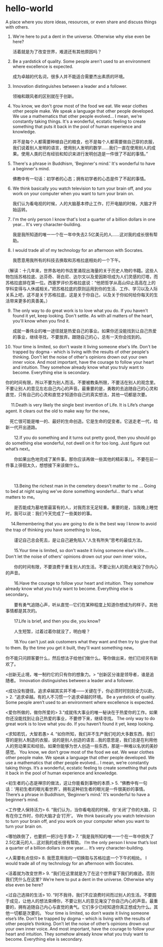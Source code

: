 # hello-world
A place where you store ideas, resources, or even share and discuss things with others.

1. We're here to put a dent in the universe. Otherwise why else even be here?

   活着就是为了改变世界，难道还有其他原因吗？

2. Be a yardstick of quality. Some people aren't used to an environment where excellence is expected.

   成为卓越的代名词，很多人并不能适合需要杰出素质的环境。

3. Innovation distinguishes between a leader and a follower.

   领袖和跟风者的区别就在于创新。

4. You know, we don't grow most of the food we eat. We wear clothes other people make. We speak a language that other people developed. We use a mathematics that other people evolved... I mean, we're constantly taking things. It's a wonderful, ecstatic feeling to create something that puts it back in the pool of human experience and knowledge.

   并不是每个人都需要种植自己的粮食，也不是每个人都需要做自己穿的衣服，我们说着别人发明的语言，使用别人发明的数学……我们一直在使用别人的成果。使用人类的已有经验和知识来进行发明创造是一件很了不起的事情。”

5. There's a phrase in Buddhism, 'Beginner's mind.' It's wonderful to have a beginner's mind.

   佛教中有一句话：初学者的心态；拥有初学者的心态是件了不起的事情。

6. We think basically you watch television to turn your brain off, and you work on your computer when you want to turn your brain on.

   我们认为看电视的时候，人的大脑基本停止工作，打开电脑的时候，大脑才开始运转。


7. I'm the only person I know that's lost a quarter of a billion dollars in one year... It's very character-building.

   我是我所知道的唯一一个在一年中失去2.5亿美元的人……这对我的成长很有帮助。

8. I would trade all of my technology for an afternoon with Socrates.

   我愿意用我所有的科技去换取和苏格拉底相处的一个下午。

（解读：十几年来，世界各地的书店里涌现出海量的关于历史人物的书籍。这些人物包括苏格拉底、达芬奇、哥白尼、达尔文以及爱因斯坦成为人们灵感的灯塔，而苏格拉底排在第一位。西塞罗评价苏格拉底说：“他把哲学从高山仰止高高在上的学科变得与人休戚相关。”把苏格拉底的原则运用到你的生活、工作、学习以及人际关系上吧，这不是关于苏格拉底，这是关于你自己，以及关于你如何给你每天的生活带来更多的真善美。）

9. The only way to do great work is to love what you do. If you haven't found it yet, keep looking. Don't settle. As with all matters of the heart, you'll know when you find it.

   成就一番伟业的唯一途径就是热爱自己的事业。如果你还没能找到让自己热爱的事业，继续寻找，不要放弃。跟随自己的心，总有一天你会找到的。

10. Your time is limited, so don't waste it living someone else's life. Don't be trapped by dogma - which is living with the results of other people's thinking. Don't let the noise of other's opinions drown out your own inner voice. And most important, have the courage to follow your heart and intuition. They somehow already know what you truly want to become. Everything else is secondary.

   你的时间有限，所以不要为别人而活。不要被教条所限，不要活在别人的观念里。不要让别人的意见左右自己内心的声音。最重要的是，勇敢的去追随自己的心灵和直觉，只有自己的心灵和直觉才知道你自己的真实想法，其他一切都是次要。

　
11.Death is very likely the single best invention of Life. It is Life’s change agent. It clears out the old to make way for the new。

　死亡很可能是唯一的、最好的生命创造。它是生命的促变者。它送走老一代，给新一代开出道路。

　　12.If you do something and it turns out pretty good, then you should go do something else wonderful, not dwell on it for too long. Just figure out what’s next。

　　你如果出色地完成了某件事，那你应该再做一些其他的精彩事儿。不要在前一件事上徘徊太久，想想接下来该做什么。

　　

　　13.Being the richest man in the cemetery doesn't matter to me ... Going to bed at night saying we've done something wonderful... that's what matters to me。

　　是否能成为墓地里最富有的人，对我而言无足轻重。重要的是，当我晚上睡觉时，我可以说：我们今天完成了一些美妙的事。

　  14.Remembering that you are going to die is the best way I know to avoid the trap of thinking you have something to lose。

　　谨记自己总会死去，是让自己避免陷入“人生有所失”思考的最佳方法。

　　15.Your time is limited, so don't waste it living someone else's life.…Don't let the noise of others' opinions drown out your own inner voice。

　　你的时间有限，不要浪费于重复别人的生活。不要让别人的观点淹没了你内心的声音。

　　16.Have the courage to follow your heart and intuition. They somehow already know what you truly want to become. Everything else is secondary。

　　要有勇气追随心声，听从直觉--它们在某种程度上知道你想成为的样子。其他事情都是其次的。

　　17.Life is brief, and then you die, you know?

　　人生短暂，过着过着你就没了，明白嚒？

　　18.You can't just ask customers what they want and then try to give that to them. By the time you get it built, they'll want something new。

你不能只问顾客要什么，然后想法子给他们做什么。等你做出来，他们已经另有新欢了。

<创新无止境，唯一制约它的只有你的想象力。>
“创新区分谁是领导者，谁是追随者。
Innovation distinguishes between a leader and a follower.

<成功没有捷径。追求卓越其实并不难——关键在于，你必须时时刻刻全力以赴。>
2. “追求卓越。有的人不习惯一个追求卓越的环境。
 Be a yardstick of quality. Some people aren’t used to an environment where excellence is expected.

<爱你所做的，做你所爱的>
3.“成就伟大事业的唯一秘诀在于热爱你的工作。如果你还没能找到让自己热爱的事业，不要停下来，继续寻找。
The only way to do great work is to love what you do. If you haven’t found it yet, keep looking.

<求知若饥，大智若愚>
4. “如你所知，我们并不生产我们吃的大多数东西，我们穿的是别人制造的衣服，说的是别人创造的语言…我的意思是，我们总是在利用他人的劳动果实和经验。如果你能够为世人创造一些东西，那是一种难以名状的美妙感觉。
You know, we don’t grow most of the food we eat. We wear clothes other people make. We speak a language that other people developed. We use a mathematics that other people evolved… I mean, we’re constantly taking things. It’s a wonderful, ecstatic feeling to create something that puts it back in the pool of human experience and knowledge.
 
<初生者的心态是禅宗的做法，这让你能看到事物的本质.>
5. “佛教中有一句话：‘用初生者的眼光看世界’。拥有这种初生者的眼光是一件很美妙的事情。
There’s a phrase in Buddhism, ‘Beginner’s mind.’ It’s wonderful to have a beginner’s mind.
 
<工作使人保持活力>
6. “我们认为，当你看电视的时候，你‘关闭’了你的大脑，只有在你工作时，你的大脑才会‘打开’。
We think basically you watch television to turn your brain off, and you work on your computer when you want to turn your brain on.
 
<哪怕跌倒了，也要抓一把沙在手里>
7. “我是我所知的唯一一个在一年中损失了2.5亿美元的人…这对我的成长很有帮助。
I’m the only person I know that’s lost a quarter of a billion dollars in one year…. It’s very character-building.
 
<人需要有点信仰>
8. 我愿意用我的一切换取与苏格拉底一个下午的相处。
I would trade all of my technology for an afternoon with Socrates.
 
<活着就为改变世界>
9. “我们在这里就是为了在这个世界留下我们的痕迹。否则我们凭什么在这里?
We’re here to put a dent in the universe. Otherwise why else even be here?
 
<过自己选择的生活>
10. “时不我待，我们不应浪费时间而过别人的生活。不要囿于成见，让他人的想法束缚你，不要让别人的意见淹没了你自己内心的声音。最重要的，拥有追随自己内心与直觉的勇气。它们多少已经知道你真正想成为什么。其他一切都是次要的。
Your time is limited, so don’t waste it living someone else’s life. Don’t be trapped by dogma – which is living with the results of other people’s thinking. Don’t let the noise of other’s opinions drown out your own inner voice. And most important, have the courage to follow your heart and intuition. They somehow already know what you truly want to become. Everything else is secondary.
